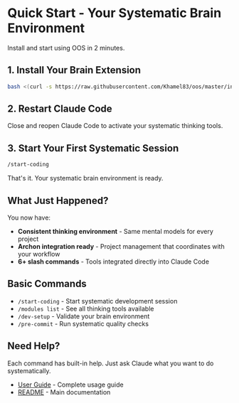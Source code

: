 # Quick Start - Your Systematic Brain Environment

Install and start using OOS in 2 minutes.

## 1. Install Your Brain Extension

```bash
bash <(curl -s https://raw.githubusercontent.com/Khamel83/oos/master/install.sh)
```

## 2. Restart Claude Code

Close and reopen Claude Code to activate your systematic thinking tools.

## 3. Start Your First Systematic Session

```bash
/start-coding
```

That's it. Your systematic brain environment is ready.

## What Just Happened?

You now have:
- **Consistent thinking environment** - Same mental models for every project
- **Archon integration ready** - Project management that coordinates with your workflow
- **6+ slash commands** - Tools integrated directly into Claude Code

## Basic Commands

- `/start-coding` - Start systematic development session
- `/modules list` - See all thinking tools available
- `/dev-setup` - Validate your brain environment
- `/pre-commit` - Run systematic quality checks

## Need Help?

Each command has built-in help. Just ask Claude what you want to do systematically.

- [User Guide](USER_READY_SETUP.md) - Complete usage guide
- [README](README.md) - Main documentation